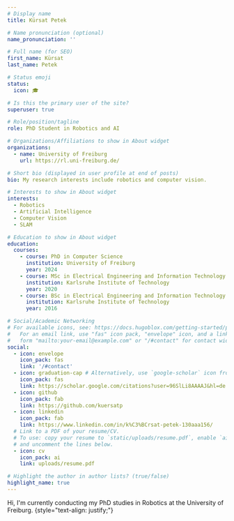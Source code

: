 ```yaml
---
# Display name
title: Kürsat Petek

# Name pronunciation (optional)
name_pronunciation: ''

# Full name (for SEO)
first_name: Kürsat
last_name: Petek

# Status emoji
status:
  icon: 🎓

# Is this the primary user of the site?
superuser: true

# Role/position/tagline
role: PhD Student in Robotics and AI

# Organizations/Affiliations to show in About widget
organizations:
  - name: University of Freiburg
    url: https://rl.uni-freiburg.de/

# Short bio (displayed in user profile at end of posts)
bio: My research interests include robotics and computer vision.

# Interests to show in About widget
interests:
  - Robotics
  - Artificial Intelligence
  - Computer Vision
  - SLAM

# Education to show in About widget
education:
  courses:
    - course: PhD in Computer Science
      institution: University of Freiburg
      year: 2024
    - course: MSc in Electrical Engineering and Information Technology
      institution: Karlsruhe Institute of Technology
      year: 2020
    - course: BSc in Electrical Engineering and Information Technology
      institution: Karlsruhe Institute of Technology
      year: 2016

# Social/Academic Networking
# For available icons, see: https://docs.hugoblox.com/getting-started/page-builder/#icons
#   For an email link, use "fas" icon pack, "envelope" icon, and a link in the
#   form "mailto:your-email@example.com" or "/#contact" for contact widget.
social:
  - icon: envelope
    icon_pack: fas
    link: '/#contact'
  - icon: graduation-cap # Alternatively, use `google-scholar` icon from `ai` icon pack
    icon_pack: fas
    link: https://scholar.google.com/citations?user=96SlLi8AAAAJ&hl=de
  - icon: github
    icon_pack: fab
    link: https://github.com/kuersatp
  - icon: linkedin
    icon_pack: fab
    link: https://www.linkedin.com/in/k%C3%BCrsat-petek-130aaa156/
  # Link to a PDF of your resume/CV.
  # To use: copy your resume to `static/uploads/resume.pdf`, enable `ai` icons in `params.yaml`,
  # and uncomment the lines below.
  - icon: cv
    icon_pack: ai
    link: uploads/resume.pdf

# Highlight the author in author lists? (true/false)
highlight_name: true
---
```


Hi, I'm currently conducting my PhD studies in Robotics at the University of Freiburg.
{style="text-align: justify;"}
